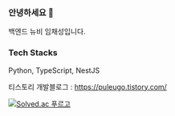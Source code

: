 ### 안녕하세요 👋
백엔드 뉴비 임채성입니다.

### Tech Stacks
Python, TypeScript, NestJS

티스토리 개발블로그 : https://puleugo.tistory.com/

[![Solved.ac 푸르고](http://mazassumnida.wtf/api/generate_badge?boj=puleugo)](https://solved.ac/puleugo)
